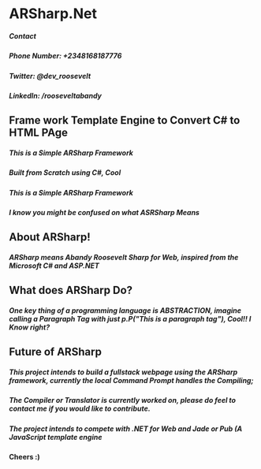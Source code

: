 # ARSharp.Net

##### Contact
##### Phone Number: +2348168187776
##### Twitter: @dev_roosevelt
##### LinkedIn: /rooseveltabandy

## Frame work Template Engine to Convert C# to HTML PAge
##### This is a Simple ARSharp Framework 
##### Built from Scratch using C#, Cool 
##### This is a Simple ARSharp Framework 
##### I know you might be confused on what ASRSharp Means
## About ARSharp!
##### ARSharp means Abandy Roosevelt Sharp for Web, inspired from the Microsoft C# and ASP.NET
## What does ARSharp Do?
##### One key thing of a programming language is ABSTRACTION, imagine calling a Paragraph Tag with just p.P("This is a paragraph tag"), Cool!! I Know right?
## Future of ARSharp 
##### This project intends to build a fullstack webpage using the ARSharp framework, currently the local Command Prompt handles the Compiling;
##### The Compiler or Translator is currently worked on, please do feel to contact me if you would like to contribute.
##### The project intends to compete with .NET for Web and Jade or Pub (A JavaScript template engine

#### Cheers :)
